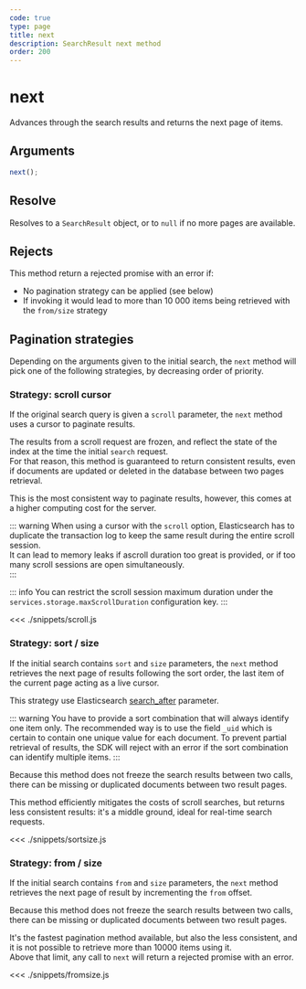 ```yaml
---
code: true
type: page
title: next
description: SearchResult next method
order: 200
---
```


# next

Advances through the search results and returns the next page of items.

## Arguments

```js
next();
```

## Resolve

Resolves to a `SearchResult` object, or to `null` if no more pages are available.

## Rejects

This method return a rejected promise with an error if:

- No pagination strategy can be applied (see below)
- If invoking it would lead to more than 10 000 items being retrieved with the `from/size` strategy

## Pagination strategies

Depending on the arguments given to the initial search, the `next` method will pick one of the following strategies, by decreasing order of priority.

### Strategy: scroll cursor

If the original search query is given a `scroll` parameter, the `next` method uses a cursor to paginate results.

The results from a scroll request are frozen, and reflect the state of the index at the time the initial `search` request.  
For that reason, this method is guaranteed to return consistent results, even if documents are updated or deleted in the database between two pages retrieval.

This is the most consistent way to paginate results, however, this comes at a higher computing cost for the server.

::: warning
When using a cursor with the `scroll` option, Elasticsearch has to duplicate the transaction log to keep the same result during the entire scroll session.  
It can lead to memory leaks if ascroll duration too great is provided, or if too many scroll sessions are open simultaneously.  
:::

::: info
<SinceBadge version="Kuzzle 2.2.0"/>
You can restrict the scroll session maximum duration under the `services.storage.maxScrollDuration` configuration key.
:::

<<< ./snippets/scroll.js

### Strategy: sort / size

If the initial search contains `sort` and `size` parameters, the `next` method retrieves the next page of results following the sort order, the last item of the current page acting as a live cursor.

This strategy use Elasticsearch [search_after](https://www.elastic.co/guide/en/elasticsearch/reference/7.4/search-request-body.html#request-body-search-search-after) parameter.

::: warning
You have to provide a sort combination that will always identify one item only. The recommended way is to use the field `_uid` which is certain to contain one unique value for each document.
To prevent partial retrieval of results, the SDK will reject with an error if the sort combination can identify multiple items.
:::

Because this method does not freeze the search results between two calls, there can be missing or duplicated documents between two result pages.

This method efficiently mitigates the costs of scroll searches, but returns less consistent results: it's a middle ground, ideal for real-time search requests.

<<< ./snippets/sortsize.js

### Strategy: from / size

If the initial search contains `from` and `size` parameters, the `next` method retrieves the next page of result by incrementing the `from` offset.

Because this method does not freeze the search results between two calls, there can be missing or duplicated documents between two result pages.

It's the fastest pagination method available, but also the less consistent, and it is not possible to retrieve more than 10000 items using it.  
Above that limit, any call to `next` will return a rejected promise with an error.

<<< ./snippets/fromsize.js
